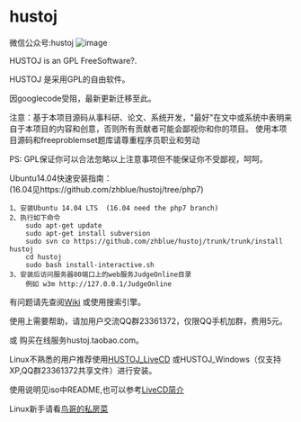 hustoj
======
微信公众号:hustoj
![image](http://hustoj.com/wx.jpg)

HUSTOJ is an GPL FreeSoftware?.

HUSTOJ 是采用GPL的自由软件。

因googlecode受阻，最新更新迁移至此。

注意：基于本项目源码从事科研、论文、系统开发，"最好"在文中或系统中表明来自于本项目的内容和创意，否则所有贡献者可能会鄙视你和你的项目。
使用本项目源码和freeproblemset题库请尊重程序员职业和劳动

PS: GPL保证你可以合法忽略以上注意事项但不能保证你不受鄙视，呵呵。


Ubuntu14.04快速安装指南：  
(16.04见https://github.com/zhblue/hustoj/tree/php7)  

    1、安装Ubuntu 14.04 LTS  (16.04 need the php7 branch)  
    2、执行如下命令  
        sudo apt-get update  
        sudo apt-get install subversion  
        sudo svn co https://github.com/zhblue/hustoj/trunk/trunk/install hustoj  
        cd hustoj  
        sudo bash install-interactive.sh  
    3、安装后访问服务器80端口上的web服务JudgeOnline目录  
        例如 w3m http://127.0.0.1/JudgeOnline  

有问题请先查阅[Wiki](https://github.com/zhblue/hustoj/tree/master/wiki) 或使用搜索引擎。  

        
使用上需要帮助，请加用户交流QQ群23361372，仅限QQ手机加群，费用5元。   

或 购买在线服务hustoj.taobao.com。  

Linux不熟悉的用户推荐使用[HUSTOJ_LiveCD](http://pan.baidu.com/s/1o78D4x0)
或HUSTOJ_Windows（仅支持XP,QQ群23361372共享文件）进行安装。

使用说明见iso中README,也可以参考[LiveCD简介](https://github.com/zhblue/hustoj/tree/master/wiki/HUSTOJ_LiveCD.md)  

Linux新手请看[鸟哥的私房菜](http://vbird.dic.ksu.edu.tw/linux_basic/linux_basic.php)

